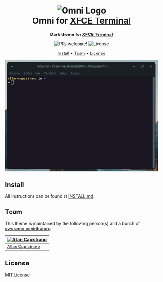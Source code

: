 <h1 align="center">
  <br>
  <img src="https://storage.googleapis.com/golden-wind/github/omni/omni.png" alt="Omni Logo" width="100">
  <br>
  Omni for <a href="https://docs.xfce.org/apps/terminal/start">XFCE Terminal</a>
  <br>
</h1>

<p align="center">
  <strong>Dark theme for <a href="https://docs.xfce.org/apps/terminal/start">XFCE Terminal</a></strong>
</p>

<p align="center">
  <img src="https://img.shields.io/badge/PRs-welcome-%235FCC6F.svg" alt="PRs welcome!" />

  <img alt="License" src="https://img.shields.io/badge/license-MIT-%235FCC6F">
</p>

<p align="center">
  <a href="#install">Install</a> •
  <a href="#team">Team</a> •
  <a href="#license">License</a>
</p>

<p align="center">
  <img alt="Omni screnshoot for XFCE Terminal" src="./screenshot-terminal.png">
</p>

## Install

All instructions can be found at [INSTALL.md](./INSTALL.md).

## Team

This theme is maintained by the following person(s) and a bunch of [awesome contributors](https://github.com/getomni/template/graphs/contributors).

| [![Allan Capistrano](https://github.com/AllanCapistrano.png?size=100)](https://github.com/AllanCapistrano) |
| ------------------------------------------------------------------------------------------------ |
| [Allan Capistrano](https://github.com/AllanCapistrano)                                                   |

## License

[MIT License](./LICENSE.md)
